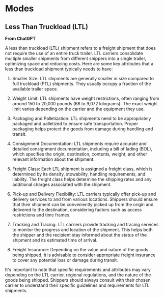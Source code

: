 # Modes

## Less Than Truckload (LTL)

**From ChatGPT**

A less than truckload (LTL) shipment refers to a freight shipment that does not require the use of an entire truck trailer. LTL carriers consolidate multiple smaller shipments from different shippers into a single trailer, optimizing space and reducing costs. Here are some key attributes that a less than truckload shipment typically needs to have:

1. Smaller Size: LTL shipments are generally smaller in size compared to full truckload (FTL) shipments. They usually occupy a fraction of the available trailer space.

2. Weight Limit: LTL shipments have weight restrictions, often ranging from around 150 to 20,000 pounds (68 to 9,072 kilograms). The exact weight limit varies depending on the carrier and the equipment they use.

3. Packaging and Palletization: LTL shipments need to be appropriately packaged and palletized to ensure safe transportation. Proper packaging helps protect the goods from damage during handling and transit.

4. Consignment Documentation: LTL shipments require accurate and detailed consignment documentation, including a bill of lading (BOL), which specifies the origin, destination, contents, weight, and other relevant information about the shipment.

5. Freight Class: Each LTL shipment is assigned a freight class, which is determined by its density, stowability, handling requirements, and liability. The freight class helps determine the shipping rates and any additional charges associated with the shipment.

6. Pick-up and Delivery Flexibility: LTL carriers typically offer pick-up and delivery services to and from various locations. Shippers should ensure that their shipment can be conveniently picked up from the origin and delivered to the destination, considering factors such as access restrictions and time frames.

7. Tracking and Tracing: LTL carriers provide tracking and tracing services to monitor the progress and location of the shipment. This helps both the shipper and the recipient stay informed about the status of the shipment and its estimated time of arrival.

8. Freight Insurance: Depending on the value and nature of the goods being shipped, it is advisable to consider appropriate freight insurance to cover any potential loss or damage during transit.

It's important to note that specific requirements and attributes may vary depending on the LTL carrier, regional regulations, and the nature of the goods being shipped. Shippers should always consult with their chosen carrier to understand their specific guidelines and requirements for LTL shipments.
